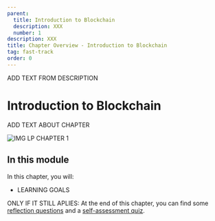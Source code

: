 ```yaml
---
parent:
  title: Introduction to Blockchain
  description: XXX
  number: 1
description: XXX
title: Chapter Overview - Introduction to Blockchain
tag: fast-track
order: 0
---
```


<div class="tm-overline tm-rf-1 tm-lh-title tm-medium tm-muted">ADD TEXT FROM DESCRIPTION</div>
<h1 class="mt-4 mb-6">Introduction to Blockchain</h1>

ADD TEXT ABOUT CHAPTER

![IMG LP CHAPTER 1]()

## In this module

<HighlightBox type="learning">

In this chapter, you will:

* LEARNING GOALS

ONLY IF IT STILL APLIES: At the end of this chapter, you can find some [reflection questions](./reflection.md) and a [self-assessment quiz](./self-assessment.md).

</HighlightBox>

<card-module/>
